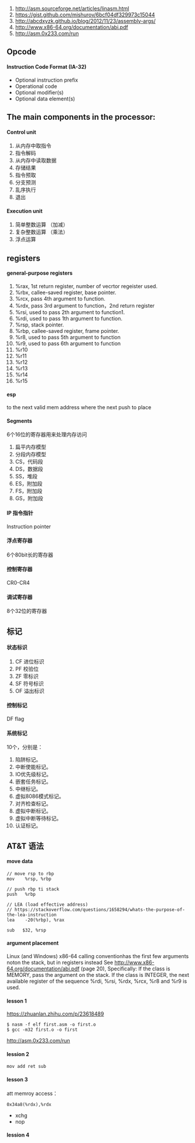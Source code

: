 1. http://asm.sourceforge.net/articles/linasm.html
1. https://gist.github.com/mishurov/6bcf04df329973c15044
1. http://abcdxyzk.github.io/blog/2012/11/23/assembly-args/
1. http://www.x86-64.org/documentation/abi.pdf
1. http://asm.0x233.com/run

## Opcode 
#### Instruction Code Format (IA-32)
- Optional instruction prefix
- Operational code
- Optional modifier(s)
- Optional data element(s)

## The main components in the processor:
#### Control unit
1. 从内存中取指令
1. 指令解码
1. 从内存中读取数据
1. 存储结果
1. 指令预取
1. 分支预测
1. 乱序执行
1. 退出

####  Execution unit
1. 简单整数运算 （加减）
1. 复杂整数运算 （乘法）
1. 浮点运算

## registers
#### general-purpose registers
1. %rax, 1st return register, number of vecrtor regeister used.
1. %rbx, callee-saved register, base pointer.
1. %rcx, pass 4th argument to function.
1. %rdx, pass 3rd argument to function，2nd return register
1. %rsi, used to pass 2th argument to function1.
1. %rdi, used to pass 1th argument to function.
1. %rsp, stack pointer.
1. %rbp, callee-saved register, frame pointer.
1. %r8, used to pass 5th argument to function
1. %r9, used to pass 6th argument to function
1. %r10
1. %r11
1. %r12
1. %r13
1. %r14
1. %r15

#### esp
to the next valid mem address where the next push to place

#### Segments
6个16位的寄存器用来处理内存访问
1. 扁平内存模型
1. 分段内存模型
1. CS，代码段
1. DS，数据段
1. SS，堆段
1. ES，附加段
1. FS，附加段
1. GS，附加段

#### IP 指令指针
Instruction pointer

#### 浮点寄存器
6个80bit长的寄存器

#### 控制寄存器
CR0-CR4

#### 调试寄存器
8个32位的寄存器

## 标记
#### 状态标识
1. CF 进位标识
1. PF 校验位
1. ZF 零标识
1. SF 符号标识
1. OF 溢出标识

#### 控制标记
DF flag

#### 系统标记
10个，分别是：
1. 陷阱标记。
1. 中断使能标记。
1. IO优先级标记。
1. 嵌套任务标记。
1. 中继标记。
1. 虚拟8086模式标记。
1. 对齐检查标记。
1. 虚拟中断标记。
1. 虚拟中断等待标记。
1. 认证标记。

## AT&T 语法
#### move data

```
// move rsp to rbp
mov    %rsp, %rbp 
```

```
// push rbp ti stack
push   %rbp 
```

```
// LEA (load effective address)
// https://stackoverflow.com/questions/1658294/whats-the-purpose-of-the-lea-instruction
lea    -20(%rbp), %rax 
```

```
sub   $32, %rsp
```

#### argument placement
Linux (and Windows) x86-64 calling conventionhas the first few arguments noton the stack, but in registers instead
See http://www.x86-64.org/documentation/abi.pdf (page 20), Specifically:
If the class is MEMORY, pass the argument on the stack.
If the class is INTEGER, the next available register of the sequence %rdi, %rsi, %rdx, %rcx, %r8 and %r9 is used.


#### lesson 1
https://zhuanlan.zhihu.com/p/23618489
```
$ nasm -f elf first.asm -o first.o
$ gcc -m32 first.o -o first
```
http://asm.0x233.com/run

#### lession 2
```
mov add ret sub
```

#### lesson 3
att memroy access：
```
0x34a8(%rdx),%rdx
```
- xchg
- nop
#### lession 4
